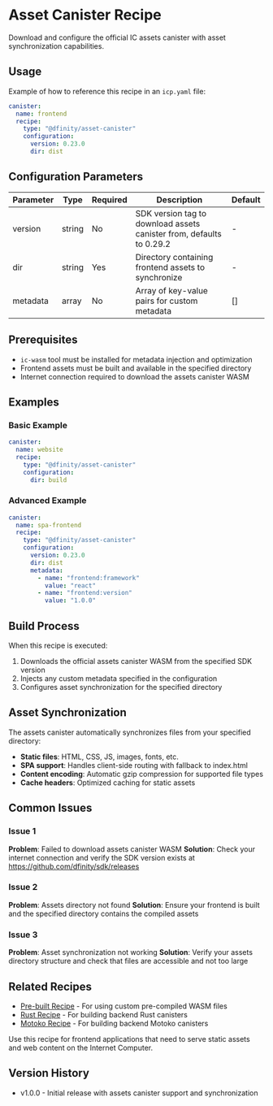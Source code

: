 # Asset Canister Recipe

Download and configure the official IC assets canister with asset synchronization capabilities.

## Usage

Example of how to reference this recipe in an `icp.yaml` file:

```yaml
canister:
  name: frontend
  recipe:
    type: "@dfinity/asset-canister"
    configuration:
      version: 0.23.0
      dir: dist
```

## Configuration Parameters

| Parameter | Type | Required | Description | Default |
|-----------|------|----------|-------------|---------|
| version | string | No | SDK version tag to download assets canister from, defaults to 0.29.2| - |
| dir | string | Yes | Directory containing frontend assets to synchronize | - |
| metadata | array | No | Array of key-value pairs for custom metadata | [] |

## Prerequisites

- `ic-wasm` tool must be installed for metadata injection and optimization
- Frontend assets must be built and available in the specified directory
- Internet connection required to download the assets canister WASM

## Examples

### Basic Example

```yaml
canister:
  name: website
  recipe:
    type: "@dfinity/asset-canister"
    configuration:
      dir: build
```

### Advanced Example

```yaml
canister:
  name: spa-frontend
  recipe:
    type: "@dfinity/asset-canister"
    configuration:
      version: 0.23.0
      dir: dist
      metadata:
        - name: "frontend:framework"
          value: "react"
        - name: "frontend:version"
          value: "1.0.0"
```

## Build Process

When this recipe is executed:

1. Downloads the official assets canister WASM from the specified SDK version
2. Injects any custom metadata specified in the configuration
3. Configures asset synchronization for the specified directory

## Asset Synchronization

The assets canister automatically synchronizes files from your specified directory:

- **Static files**: HTML, CSS, JS, images, fonts, etc.
- **SPA support**: Handles client-side routing with fallback to index.html
- **Content encoding**: Automatic gzip compression for supported file types
- **Cache headers**: Optimized caching for static assets

## Common Issues

### Issue 1

**Problem**: Failed to download assets canister WASM
**Solution**: Check your internet connection and verify the SDK version exists at <https://github.com/dfinity/sdk/releases>

### Issue 2

**Problem**: Assets directory not found
**Solution**: Ensure your frontend is built and the specified directory contains the compiled assets

### Issue 3

**Problem**: Asset synchronization not working
**Solution**: Verify your assets directory structure and check that files are accessible and not too large

## Related Recipes

- [Pre-built Recipe](../prebuilt/README.md) - For using custom pre-compiled WASM files
- [Rust Recipe](../rust/README.md) - For building backend Rust canisters
- [Motoko Recipe](../motoko/README.md) - For building backend Motoko canisters

Use this recipe for frontend applications that need to serve static assets and web content on the Internet Computer.

## Version History

- v1.0.0 - Initial release with assets canister support and synchronization
